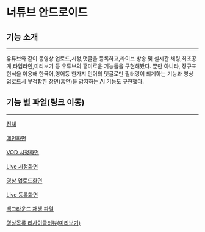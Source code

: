 # 너튜브 안드로이드


## 기능 소개
---
유튜브와 같이 동영상 업로드,시청,댓글을 등록하고,라이브 방송 및 실시간 채팅,최초공개,타임라인,미리보기 등 유튜브의 흥미로운 기능들을 구현해봤다.
뿐만 아니라, 정규표현식을 이용해 한국어,영어등 한가지 언어의 댓글로만 필터링이 되게하는 기능과 영상 업로드시 부적합한 장면(흡연)을 감지하는 AI 기능도 구현했다.

## 기능 별 파일(링크 이동)
---

  <a href="https://github.com/DalioKim/nuTube_adndroid/tree/master/app/src/main/java/com/example/youtube">전체 </a></br></br>
  <a href="https://github.com/DalioKim/nuTube_adndroid/blob/master/app/src/main/java/com/example/youtube/MainActivity.java">메인화면</a></br></br>
  <a href="https://github.com/DalioKim/nuTube_adndroid/blob/master/app/src/main/java/com/example/youtube/VideoActivity.java">VOD 시청화면</a></br></br>
  <a href="https://github.com/DalioKim/nuTube_adndroid/blob/master/app/src/main/java/com/example/youtube/WatchingActivity.java">Live 시청화면</a></br></br>
  <a href="https://github.com/DalioKim/nuTube_adndroid/blob/master/app/src/main/java/com/example/youtube/UploadActivity.java">영상 업로드화면</a></br></br>
  <a href="https://github.com/DalioKim/nuTube_adndroid/blob/master/app/src/main/java/com/example/youtube/UploadLiveActivity.java">Live 등록화면</a></br></br>
  <a href="https://github.com/DalioKim/nuTube_adndroid/blob/master/app/src/main/java/com/example/youtube/BackgroundService.java">백그라운드 재생 파일</a></br></br>
  <a href="https://github.com/DalioKim/nuTube_adndroid/blob/master/app/src/main/java/com/example/youtube/ExoPlayerRecyclerView.java">영상목록 리사이클러뷰(미리보기)</a></br></br>

  
  

